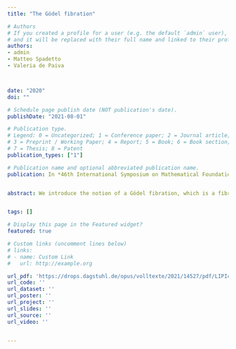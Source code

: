 ```yaml
---
title: "The Gödel fibration"

# Authors
# If you created a profile for a user (e.g. the default `admin` user), write the username (folder name) here 
# and it will be replaced with their full name and linked to their profile.
authors:
- admin
- Matteo Spadetto
- Valeria de Paiva



date: "2020"
doi: ""

# Schedule page publish date (NOT publication's date).
publishDate: "2021-08-01"

# Publication type.
# Legend: 0 = Uncategorized; 1 = Conference paper; 2 = Journal article;
# 3 = Preprint / Working Paper; 4 = Report; 5 = Book; 6 = Book section;
# 7 = Thesis; 8 = Patent
publication_types: ["1"]

# Publication name and optional abbreviated publication name.
publication: In *46th International Symposium on Mathematical Foundations of Computer Science (MFCS 2021)*


abstract: We introduce the notion of a Gödel fibration, which is a fibration categorically embodying both the logical principles of traditional Skolemization (we can exchange the order of quantifiers paying the price of a functional) and the existence of a prenex normal form presentation for every logical formula.Building up from Hofstra's earlier fibrational characterization of de Paiva’s categorical Dialectica construction, we show that a fibration is an instance of the Dialectica construction if and only if it is a Gödel fibration. his result establishes an intrinsic presentation of the Dialectica fibration, contributing to the understanding of the Dialectica construction itself and of its properties from a logical perspective.


tags: []

# Display this page in the Featured widget?
featured: true

# Custom links (uncomment lines below)
# links:
# - name: Custom Link
#   url: http://example.org

url_pdf: 'https://drops.dagstuhl.de/opus/volltexte/2021/14527/pdf/LIPIcs-MFCS-2021-87.pdf'
url_code: ''
url_dataset: ''
url_poster: ''
url_project: ''
url_slides: ''
url_source: ''
url_video: ''


---
```



